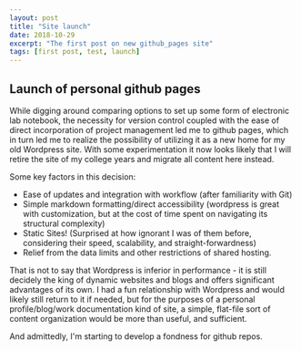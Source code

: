 ```yaml
---
layout: post
title: "Site launch"
date: 2018-10-29
excerpt: "The first post on new github_pages site"
tags: [first post, test, launch]
---
```



## Launch of personal github pages

While digging around comparing options to set up some form of electronic lab notebook, the necessity for version control coupled with the ease of direct incorporation of project management led me to github pages, which in turn led me to realize the possibility of utilizing it as a new home for my old Wordpress site. With some experimentation it now looks likely that I will retire the site of my college years and migrate all content here instead. 

Some key factors in this decision:

* Ease of updates and integration with workflow (after familiarity with Git)
* Simple markdown formatting/direct accessibility (wordpress is great with customization, but at the cost of time spent on navigating its structural complexity) 
* Static Sites! (Surprised at how ignorant I was of them before, considering their speed, scalability, and straight-forwardness)
* Relief from the data limits and other restrictions of shared hosting. 

That is not to say that Wordpress is inferior in performance - it is still decidely the king of dynamic websites and blogs and offers significant advantages of its own. I had a fun relationship with Wordpress and would likely still return to it if needed, but for the purposes of a personal profile/blog/work documentation kind of site, a simple, flat-file sort of content organization would be more than useful, and sufficient. 

And admittedly, I'm starting to develop a fondness for github repos. 
